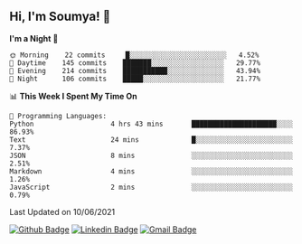 ## Hi, I'm Soumya! 👋

<!--START_SECTION:waka-->
**I'm a Night 🦉** 

```text
🌞 Morning    22 commits     █░░░░░░░░░░░░░░░░░░░░░░░░   4.52% 
🌆 Daytime    145 commits    ███████░░░░░░░░░░░░░░░░░░   29.77% 
🌃 Evening    214 commits    ███████████░░░░░░░░░░░░░░   43.94% 
🌙 Night      106 commits    █████░░░░░░░░░░░░░░░░░░░░   21.77%

```


📊 **This Week I Spent My Time On** 

```text
💬 Programming Languages: 
Python                   4 hrs 43 mins       █████████████████████░░░░   86.93% 
Text                     24 mins             █░░░░░░░░░░░░░░░░░░░░░░░░   7.37% 
JSON                     8 mins              ░░░░░░░░░░░░░░░░░░░░░░░░░   2.51% 
Markdown                 4 mins              ░░░░░░░░░░░░░░░░░░░░░░░░░   1.26% 
JavaScript               2 mins              ░░░░░░░░░░░░░░░░░░░░░░░░░   0.79%

```


 Last Updated on 10/06/2021
<!--END_SECTION:waka-->

[![Github Badge](https://img.shields.io/badge/-rubyruins-grey?style=for-the-badge&logo=github&logoColor=white&link=https://github.com/rubyruins/)](https://www.github.com/rubyruins/) 
[![Linkedin Badge](https://img.shields.io/badge/-Soumya%20Parekh-0072b1?style=for-the-badge&logo=Linkedin&logoColor=white&link=https://www.linkedin.com/in/Soumya-Parekh/)](https://www.linkedin.com/in/Soumya-Parekh/) 
[![Gmail Badge](https://img.shields.io/badge/-soumya.parekh@somaiya.edu-c14438?style=for-the-badge&logo=Gmail&logoColor=white&link=mailto:soumya.parekh@somaiya.edu)](mailto:soumya.parekh@somaiya.edu) 
